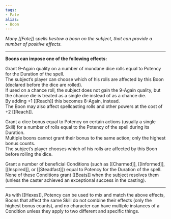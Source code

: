 ```yaml
---
tags:
- Fate
alias:
- Boon
---
```


_Many [[Fate]] spells bestow a boon on the subject, that can provide a number of positive effects._

---

**Boons can impose one of the following effects:**

Grant 9-Again quality on a number of mundane dice rolls equal to Potency for the Duration of the spell.\
The subject’s player can choose which of his rolls are affected by this Boon (declared before the dice are rolled).\
If used on a chance roll, the subject does not gain the 9-Again quality, but the chance die is treated as a single die instead of as a chance die.\
By adding +1 [[Reach]] this becomes 8-Again, instead.\
The Boon may also affect spellcasting rolls and other powers at the cost of +2 [[Reach]].

Grant a dice bonus equal to Potency on certain actions (usually a single Skill) for a number of rolls equal to the Potency of the spell during its Duration.\
Multiple boons cannot grant their bonus to the same action; only the highest bonus counts.\
The subject’s player chooses which of his rolls are affected by this Boon before rolling the dice.

Grant a number of beneficial Conditions (such as [[Charmed]], [[Informed]], [[Inspired]], or [[Steadfast]]) equal to Potency for the Duration of the spell.\
None of these Conditions grant [[Beats]] when the subject resolves them (unless the caster achieved an exceptional success in the casting).

---

As with [[Hexes]], Potency can be used to mix and match the above effects, Boons that affect the same Skill do not combine their effects (only the highest bonus counts), and no character can have multiple instances of a Condition unless they apply to two different and specific things.